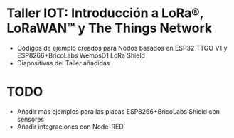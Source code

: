 # Taller IOT: Introducción a LoRa®, LoRaWAN™ y The Things Network
 - Códigos de ejemplo creados para Nodos basados en ESP32 TTGO V1 y ESP8266+BricoLabs WemosD1 LoRa Shield
 - Diapositivas del Taller añadidas
 
 # TODO
 
 - Añadir más ejemplos para las placas ESP8266+BricoLabs Shield con sensores
 - Añadir integraciones con Node-RED
